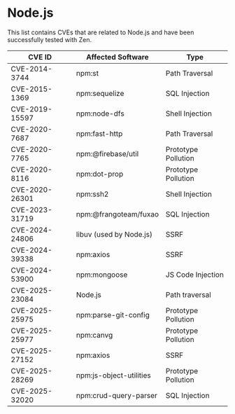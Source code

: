 # Node.js

This list contains CVEs that are related to Node.js and have been successfully tested with Zen.

| CVE ID         | Affected Software       | Type                |
| -------------- | ----------------------- | ------------------- |
| CVE-2014-3744  | npm:st                  | Path Traversal      |
| CVE-2015-1369  | npm:sequelize           | SQL Injection       |
| CVE-2019-15597 | npm:node-dfs            | Shell Injection     |
| CVE-2020-7687  | npm:fast-http           | Path Traversal      |
| CVE-2020-7765  | npm:@firebase/util      | Prototype Pollution |
| CVE-2020-8116  | npm:dot-prop            | Prototype Pollution |
| CVE-2020-26301 | npm:ssh2                | Shell Injection     |
| CVE-2023-31719 | npm:@frangoteam/fuxao   | SQL Injection       |
| CVE-2024-24806 | libuv (used by Node.js) | SSRF                |
| CVE-2024-39338 | npm:axios               | SSRF                |
| CVE-2024-53900 | npm:mongoose            | JS Code Injection   |
| CVE-2025-23084 | Node.js                 | Path traversal      |
| CVE-2025-25975 | npm:parse-git-config    | Prototype Pollution |
| CVE-2025-25977 | npm:canvg               | Prototype Pollution |
| CVE-2025-27152 | npm:axios               | SSRF                |
| CVE-2025-28269 | npm:js-object-utilities | Prototype Pollution |
| CVE-2025-32020 | npm:crud-query-parser   | SQL Injection       |
